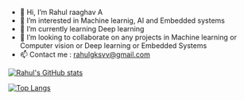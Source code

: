 - 👋 Hi, I’m Rahul raaghav A
- 👀 I’m interested in Machine learnig, AI and Embedded systems
- 🌱 I’m currently learning Deep learning
- 💞️ I’m looking to collaborate on any projects in Machine learning or Computer vision or Deep learning or Embedded Systems
- 📫 Contact me : rahulgksvv@gmail.com


<!---
RahulraaghavA1308/RahulraaghavA1308 is a ✨ special ✨ repository because its `README.md` (this file) appears on your GitHub profile.
You can click the Preview link to take a look at your changes.
--->

[![Rahul's GitHub stats](https://github-readme-stats.vercel.app/api?username=RahulraaghavA1308&show_icons=true&theme=radical)](https://github.com/anuraghazra/github-readme-stats)

[![Top Langs](https://github-readme-stats.vercel.app/api/top-langs/?username=RahulraaghavA1308&show_icons=true&theme=radical&layout=compact)](https://github.com/anuraghazra/github-readme-stats)
